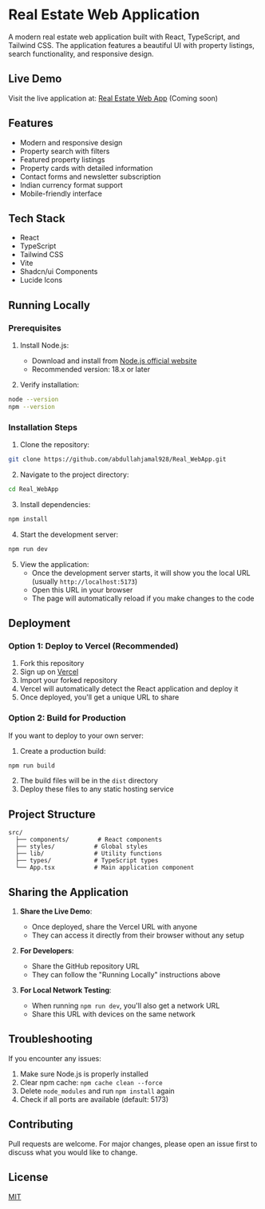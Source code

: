 # Real Estate Web Application

A modern real estate web application built with React, TypeScript, and Tailwind CSS. The application features a beautiful UI with property listings, search functionality, and responsive design.

## Live Demo

Visit the live application at: [Real Estate Web App](https://real-web-app.vercel.app) (Coming soon)

## Features

- Modern and responsive design
- Property search with filters
- Featured property listings
- Property cards with detailed information
- Contact forms and newsletter subscription
- Indian currency format support
- Mobile-friendly interface

## Tech Stack

- React
- TypeScript
- Tailwind CSS
- Vite
- Shadcn/ui Components
- Lucide Icons

## Running Locally

### Prerequisites

1. Install Node.js:
   - Download and install from [Node.js official website](https://nodejs.org/)
   - Recommended version: 18.x or later

2. Verify installation:
```bash
node --version
npm --version
```

### Installation Steps

1. Clone the repository:
```bash
git clone https://github.com/abdullahjamal928/Real_WebApp.git
```

2. Navigate to the project directory:
```bash
cd Real_WebApp
```

3. Install dependencies:
```bash
npm install
```

4. Start the development server:
```bash
npm run dev
```

5. View the application:
   - Once the development server starts, it will show you the local URL (usually `http://localhost:5173`)
   - Open this URL in your browser
   - The page will automatically reload if you make changes to the code

## Deployment

### Option 1: Deploy to Vercel (Recommended)

1. Fork this repository
2. Sign up on [Vercel](https://vercel.com)
3. Import your forked repository
4. Vercel will automatically detect the React application and deploy it
5. Once deployed, you'll get a unique URL to share

### Option 2: Build for Production

If you want to deploy to your own server:

1. Create a production build:
```bash
npm run build
```

2. The build files will be in the `dist` directory
3. Deploy these files to any static hosting service

## Project Structure

```
src/
  ├── components/        # React components
  ├── styles/           # Global styles
  ├── lib/              # Utility functions
  ├── types/            # TypeScript types
  └── App.tsx           # Main application component
```

## Sharing the Application

1. **Share the Live Demo**: 
   - Once deployed, share the Vercel URL with anyone
   - They can access it directly from their browser without any setup

2. **For Developers**:
   - Share the GitHub repository URL
   - They can follow the "Running Locally" instructions above

3. **For Local Network Testing**:
   - When running `npm run dev`, you'll also get a network URL
   - Share this URL with devices on the same network

## Troubleshooting

If you encounter any issues:

1. Make sure Node.js is properly installed
2. Clear npm cache: `npm cache clean --force`
3. Delete `node_modules` and run `npm install` again
4. Check if all ports are available (default: 5173)

## Contributing

Pull requests are welcome. For major changes, please open an issue first to discuss what you would like to change.

## License

[MIT](https://choosealicense.com/licenses/mit/)
